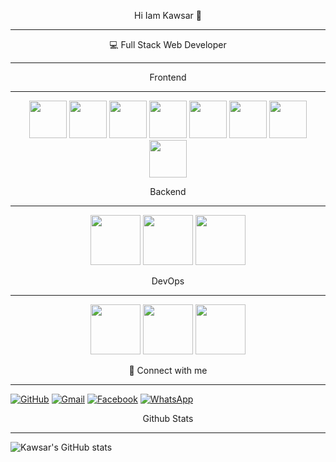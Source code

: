 <p align="center"> Hi Iam Kawsar 👋 </p> 

---

<p align="center"> 💻 Full Stack Web Developer </p>

---

<p align="center"> Frontend</p>

---

<p align="center">
 <img src="https://cdn.jsdelivr.net/gh/devicons/devicon/icons/html5/html5-original.svg" width="60" height="60" />
  <img src="https://cdn.jsdelivr.net/gh/devicons/devicon/icons/css3/css3-original.svg" width="60" height="60" />
 <img src="https://cdn.jsdelivr.net/gh/devicons/devicon@latest/icons/bootstrap/bootstrap-original-wordmark.svg"  width="60" height="60" />
   <img src="https://cdn.jsdelivr.net/gh/devicons/devicon@latest/icons/tailwindcss/tailwindcss-original.svg" width="60" height="60"/>
     <img src="https://cdn.jsdelivr.net/gh/devicons/devicon@latest/icons/javascript/javascript-original.svg" width="60" height="60" />    
  <img src="https://cdn.jsdelivr.net/gh/devicons/devicon@latest/icons/react/react-original-wordmark.svg" width="60" height="60"/>
  <img src="https://cdn.jsdelivr.net/gh/devicons/devicon@latest/icons/reactbootstrap/reactbootstrap-original.svg" width="60" height="60" />
         <img src="https://cdn.jsdelivr.net/gh/devicons/devicon@latest/icons/nextjs/nextjs-original.svg" width="60" height="60" />
</p>





<p align="center">Backend </p> 

---


<p align="center">
   <img src="https://cdn.jsdelivr.net/gh/devicons/devicon@latest/icons/nodejs/nodejs-original-wordmark.svg"  width="80" height="80"/>
            <img src="https://cdn.jsdelivr.net/gh/devicons/devicon@latest/icons/express/express-original.svg" width="80" height="80" />
       <img src="https://cdn.jsdelivr.net/gh/devicons/devicon@latest/icons/mongodb/mongodb-original-wordmark.svg" width="80" height="80" />

</p>




<p align="center"> DevOps </p>

---

<p align="center">
            <img src="https://cdn.jsdelivr.net/gh/devicons/devicon@latest/icons/github/github-original-wordmark.svg" width="80" height="80" />
            <img src="https://cdn.jsdelivr.net/gh/devicons/devicon@latest/icons/vercel/vercel-original-wordmark.svg"  width="80" height="80"/>      
            <img src="https://cdn.jsdelivr.net/gh/devicons/devicon@latest/icons/netlify/netlify-original-wordmark.svg" width="80" height="80"/>

 
</p>




<p align="center">🔗 Connect with me </p> 

---


<p align="center">

[![GitHub](https://img.shields.io/badge/GitHub-100000?style=for-the-badge&logo=github)](https://github.com/kawsar9990)
[![Gmail](https://img.shields.io/badge/Gmail-D14836?style=for-the-badge&logo=gmail&logoColor=white)](mailto:mdkawsar13500@gmail.com)
 [![Facebook](https://img.shields.io/badge/Facebook-1877F2?style=for-the-badge&logo=facebook)](https://www.facebook.com/profile.php?id=61576560495361)
  [![WhatsApp](https://img.shields.io/badge/WhatsApp-25D366?style=for-the-badge&logo=whatsapp&logoColor=white)](https://wa.me/8801602084187)
</p>




 <p align="center">Github Stats </p> 
 
---

 <p align="center">
  
  ![Kawsar's GitHub stats](https://github-readme-stats.vercel.app/api?username=kawsar9990&show_icons=true&theme=dark)
  
 </p> 


